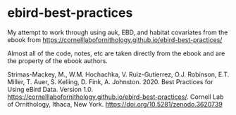 # ebird-best-practices
My attempt to work through using auk, EBD, and habitat covariates from the ebook from https://cornelllabofornithology.github.io/ebird-best-practices/


Almost all of the code, notes, etc are taken directly from the ebook and are the property of the ebook authors.

Strimas-Mackey, M., W.M. Hochachka, V. Ruiz-Gutierrez, O.J. Robinson, E.T. Miller, T. Auer, S. Kelling, D. Fink, A. Johnston. 2020. Best Practices for Using eBird Data. Version 1.0. https://cornelllabofornithology.github.io/ebird-best-practices/. Cornell Lab of Ornithology, Ithaca, New York. https://doi.org/10.5281/zenodo.3620739
